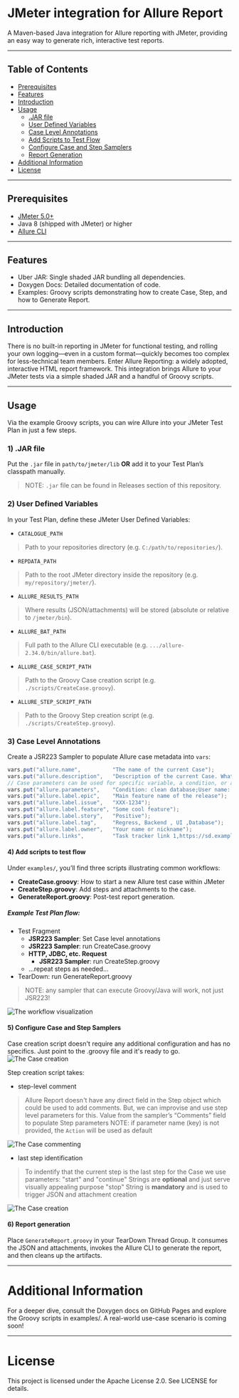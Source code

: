 # JMeter integration for Allure Report

A Maven-based Java integration for Allure reporting with JMeter, providing an easy way to generate rich, interactive test reports.

---

## Table of Contents

- [Prerequisites](#prerequisites)  
- [Features](#features)  
- [Introduction](#introduction)  
- [Usage](#usage)  
  - [.JAR file](#jar-file)  
  - [User Defined Variables](#user-defined-variables)  
  - [Case Level Annotations](#case-level-annotations)  
  - [Add Scripts to Test Flow](#add-scripts-to-test-flow)  
  - [Configure Case and Step Samplers](#configure-case-and-step-samplers)  
  - [Report Generation](#report-generation)  
- [Additional Information](#additional-information)  
- [License](#license)  

---

## Prerequisites
 - [JMeter 5.0+](https://jmeter.apache.org/download_jmeter.cgi)
 - Java 8 (shipped with JMeter) or higher
 - [Allure CLI](https://github.com/allure-framework/allure2/releases)

---

## Features
 - Uber JAR: Single shaded JAR bundling all dependencies.
 - Doxygen Docs: Detailed documentation of code.
 - Examples: Groovy scripts demonstrating how to create Case, Step, and how to Generate Report.

---

## Introduction
There is no built-in reporting in JMeter for functional testing, and rolling your own logging—even in a custom format—quickly becomes too complex for less-technical team members. Enter Allure Reporting: a widely adopted, interactive HTML report framework. This integration brings Allure to your JMeter tests via a simple shaded JAR and a handful of Groovy scripts.

---

##  Usage
Via the example Groovy scripts, you can wire Allure into your JMeter Test Plan in just a few steps.

### 1) .JAR file
Put the `.jar` file in `path/to/jmeter/lib` **OR** add it to your Test Plan’s classpath manually.
> NOTE: `.jar` file can be found in Releases section of this repository.

### 2) User Defined Variables
In your Test Plan, define these JMeter User Defined Variables:

- `CATALOGUE_PATH`  
>  Path to your repositories directory (e.g. `C:/path/to/repositories/`).  
- `REPDATA_PATH`  
>  Path to the root JMeter directory inside the repository (e.g. `my/repository/jmeter/`).  
- `ALLURE_RESULTS_PATH`  
>  Where results (JSON/attachments) will be stored (absolute or relative to `/jmeter/bin`).  
- `ALLURE_BAT_PATH`  
>  Full path to the Allure CLI executable (e.g. `.../allure-2.34.0/bin/allure.bat`).  
- `ALLURE_CASE_SCRIPT_PATH`  
>  Path to the Groovy Case creation script (e.g. `./scripts/CreateCase.groovy`).  
- `ALLURE_STEP_SCRIPT_PATH`  
>  Path to the Groovy Step creation script (e.g. `./scripts/CreateStep.groovy`). 

### 3) Case Level Annotations
Create a JSR223 Sampler to populate Allure case metadata into `vars`:
``` groovy
vars.put("allure.name",          "The name of the current Case");
vars.put("allure.description",   "Description of the current Case. What it does? What it consis of? What goal does achieve?");
// Case parameters can be used for specific variable, a condition, or additional information
vars.put("allure.parameters",    "Condition: clean database;User name: John Doe;Role: common user");
vars.put("allure.label.epic",    "Main feature name of the release");
vars.put("allure.label.issue",   "XXX-1234");
vars.put("allure.label.feature", "Some cool feature");
vars.put("allure.label.story",   "Positive");
vars.put("allure.label.tag",     "Regress, Backend , UI ,Database");
vars.put("allure.label.owner",   "Your name or nickname");
vars.put("allure.links",         "Task tracker link 1,https://sd.example.com/browse/XXX-1234,Task tracker link 2,https://sd.example.com/browse/XXX-5678");
```

#### 4) Add scripts to test flow
Under `examples/`, you’ll find three scripts illustrating common workflows:
- **CreateCase.groovy**: How to start a new Allure test case within JMeter
- **CreateStep.groovy**: Add steps and attachments to the case.
- **GenerateReport.groovy**: Post-test report generation.

##### Example Test Plan flow:
- Test Fragment
  - **JSR223 Sampler**: Set Case level annotations
  - **JSR223 Sampler**: run CreateCase.groovy
  - **HTTP, JDBC, etc. Request**
    - **JSR223 Sampler**: run CreateStep.groovy
  - …repeat steps as needed… 
 - TearDown: run GenerateReport.groovy

> NOTE: any sampler that can execute Groovy/Java will work, not just JSR223!

![The workflow visualization](imags/workflow.jpg)

#### 5) Configure Case and Step Samplers
Case creation script doesn't require any additional configuration and has no specifics.
Just point to the .groovy file and it's ready to go.
![The Case creation](imags/allureCase.jpg)

Step creation script takes:
- step-level comment
> Allure Report doesn't have any direct field in the Step object which could be used to add comments.
> But, we can improvise and use step level parameters for this.
> Value from the sampler’s “Comments” field to populate Step parameters
> NOTE: if parameter name (key) is not provided, the `Action` will be used as default

![The Case commenting](imags/allureStepComment.jpg)

- last step identification
> To indentify that the current step is the last step for the Case we use parameters:
> "start" and "continue" Strings are **optional** and just serve visually appealing purpose
> "stop" String is **mandatory** and is used to trigger JSON and attachment creation

![The Case creation](imags/allureStep.jpg)

#### 6) Report generation
Place `GenerateReport.groovy` in your TearDown Thread Group. It consumes the JSON and attachments, invokes the Allure CLI to generate the report, and then cleans up the artifacts.

---

# Additional Information
For a deeper dive, consult the Doxygen docs on GitHub Pages and explore the Groovy scripts in examples/. A real-world use-case scenario is coming soon!

---

# License
This project is licensed under the Apache License 2.0. See LICENSE for details.
